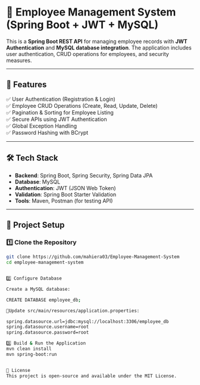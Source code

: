 # 🏢 Employee Management System (Spring Boot + JWT + MySQL)

This is a **Spring Boot REST API** for managing employee records with **JWT Authentication** and **MySQL database integration**. The application includes user authentication, CRUD operations for employees, and security measures.

---

## **🚀 Features**
✅ User Authentication (Registration & Login)  
✅ Employee CRUD Operations (Create, Read, Update, Delete)  
✅ Pagination & Sorting for Employee Listing  
✅ Secure APIs using JWT Authentication  
✅ Global Exception Handling  
✅ Password Hashing with BCrypt  

---

## **🛠️ Tech Stack**
- **Backend**: Spring Boot, Spring Security, Spring Data JPA  
- **Database**: MySQL  
- **Authentication**: JWT (JSON Web Token)  
- **Validation**: Spring Boot Starter Validation  
- **Tools**: Maven, Postman (for testing API)  

---

## **📌 Project Setup**
### **1️⃣ Clone the Repository**
```sh
git clone https://github.com/mahiera03/Employee-Management-System
cd employee-management-system


2️⃣ Configure Database

Create a MySQL database:

CREATE DATABASE employee_db;

🌟Update src/main/resources/application.properties:

spring.datasource.url=jdbc:mysql://localhost:3306/employee_db
spring.datasource.username=root
spring.datasource.password=root

3️⃣ Build & Run the Application
mvn clean install
mvn spring-boot:run


📌 License
This project is open-source and available under the MIT License.

